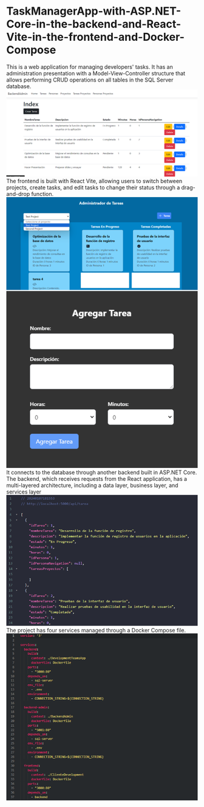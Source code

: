 # TaskManagerApp-with-ASP.NET-Core-in-the-backend-and-React-Vite-in-the-frontend-and-Docker-Compose
This is a web application for managing developers' tasks. It has an administration presentation with a Model-View-Controller structure that allows performing CRUD operations on all tables in the SQL Server database. 
![Graphic interface of the backend for CRUD operations by the administrator](./images/backend_admin_net_core.png)
The frontend is built with React Vite, allowing users to switch between projects, create tasks, and edit tasks to change their status through a drag-and-drop function. 
![Graphic interface of the frontend for developers](./images/frontend_react.png)
![Graphic interface of the frontend for create task](./images/add_task_react.png)
It connects to the database through another backend built in ASP.NET Core. The backend, which receives requests from the React application, has a multi-layered architecture, including a data layer, business layer, and services layer
![Graphic interface of the frontend for create task](./images/backend_connection.png)
The project has four services managed through a Docker Compose file.
![Some services of docker compose](./images/docker_compose_services.png)